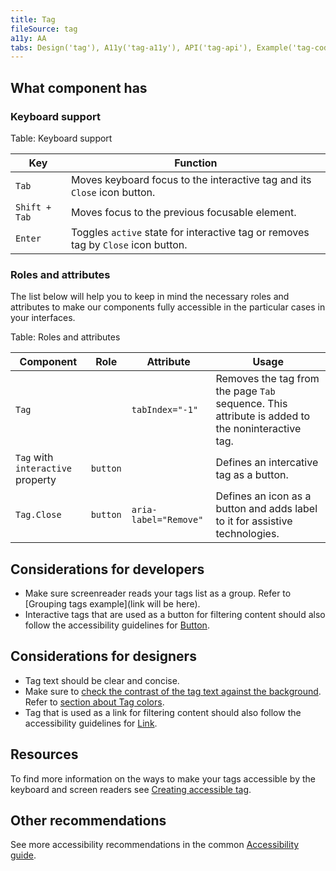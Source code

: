 ```yaml
---
title: Tag
fileSource: tag
a11y: AA
tabs: Design('tag'), A11y('tag-a11y'), API('tag-api'), Example('tag-code'), Changelog('tag-changelog')
---
```


## What component has

### Keyboard support

Table: Keyboard support

| Key           | Function                                                                          |
| ------------- | --------------------------------------------------------------------------------- |
| `Tab`         | Moves keyboard focus to the interactive tag and its `Close` icon button.          |
| `Shift + Tab` | Moves focus to the previous focusable element.                                    |
| `Enter`       | Toggles `active` state for interactive tag or removes tag by `Close` icon button. |

### Roles and attributes

The list below will help you to keep in mind the necessary roles and attributes to make our components fully accessible in the particular cases in your interfaces.

Table: Roles and attributes

| Component | Role | Attribute         | Usage           |
| ------------------- | ------ | ----------------- | -------------------------------------------------------------------------------------------------------- | 
|`Tag`  |  |`tabIndex="-1"` | Removes the tag from the page `Tab` sequence. This attribute is added to the noninteractive tag. |
|`Tag` with `interactive` property | `button` |       | Defines an intercative tag as a button.  |
| `Tag.Close` | `button` | `aria-label="Remove"` | Defines an icon as a button and adds label to it for assistive technologies. |

## Considerations for developers

- Make sure screenreader reads your tags list as a group. Refer to [Grouping tags example](link will be here).
- Interactive tags that are used as a button for filtering content should also follow the accessibility guidelines for [Button](/components/button/button-a11y).

## Considerations for designers

- Tag text should be clear and concise.
- Make sure to [check the contrast of the tag text against the background](/core-principles/a11y/a11y-design#color_and_contrast). Refer to [section about Tag colors](/components/tag/tag#tag-colors).
- Tag that is used as a link for filtering content should also follow the accessibility guidelines for [Link](/components/link/link-a11y).

## Resources

To find more information on the ways to make your tags accessible by the keyboard and screen readers see [Creating accessible tag](https://a11y-guidelines.orange.com/en/web/components-examples/tags/).

## Other recommendations

See more accessibility recommendations in the common [Accessibility guide](/core-principles/a11y/a11y#contrast).
